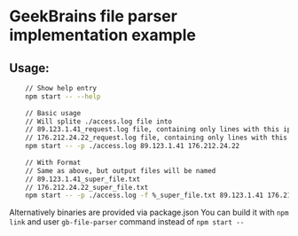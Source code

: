 # GeekBrains file parser implementation example
## Usage:
```bash
    // Show help entry
    npm start -- --help 
    
    // Basic usage
    // Will splite ./access.log file into
    // 89.123.1.41_request.log file, containing only lines with this ip
    // 176.212.24.22_request.log file, containing only lines with this ip
    npm start -- -p ./access.log 89.123.1.41 176.212.24.22
    
    // With Format
    // Same as above, but output files will be named 
    // 89.123.1.41_super_file.txt 
    // 176.212.24.22_super_file.txt 
    npm start -- -p ./access.log -f %_super_file.txt 89.123.1.41 176.212.24.22
```
Alternatively binaries are provided via package.json
You can build it with `npm link` and user `gb-file-parser` command instead of `npm start --`
